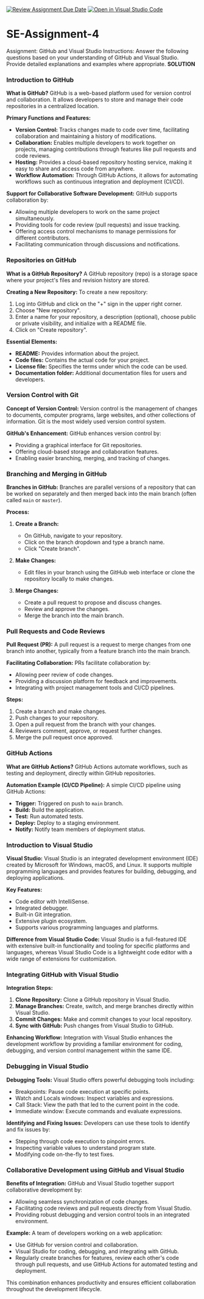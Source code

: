 [![Review Assignment Due Date](https://classroom.github.com/assets/deadline-readme-button-22041afd0340ce965d47ae6ef1cefeee28c7c493a6346c4f15d667ab976d596c.svg)](https://classroom.github.com/a/GvXCZgfk)
[![Open in Visual Studio Code](https://classroom.github.com/assets/open-in-vscode-2e0aaae1b6195c2367325f4f02e2d04e9abb55f0b24a779b69b11b9e10269abc.svg)](https://classroom.github.com/online_ide?assignment_repo_id=15311804&assignment_repo_type=AssignmentRepo)
# SE-Assignment-4
Assignment: GitHub and Visual Studio
Instructions:
Answer the following questions based on your understanding of GitHub and Visual Studio. Provide detailed explanations and examples where appropriate.
**SOLUTION**

### Introduction to GitHub

**What is GitHub?**
GitHub is a web-based platform used for version control and collaboration. It allows developers to store and manage their code repositories in a centralized location.

**Primary Functions and Features:**
- **Version Control:** Tracks changes made to code over time, facilitating collaboration and maintaining a history of modifications.
- **Collaboration:** Enables multiple developers to work together on projects, managing contributions through features like pull requests and code reviews.
- **Hosting:** Provides a cloud-based repository hosting service, making it easy to share and access code from anywhere.
- **Workflow Automation:** Through GitHub Actions, it allows for automating workflows such as continuous integration and deployment (CI/CD).

**Support for Collaborative Software Development:**
GitHub supports collaboration by:
- Allowing multiple developers to work on the same project simultaneously.
- Providing tools for code review (pull requests) and issue tracking.
- Offering access control mechanisms to manage permissions for different contributors.
- Facilitating communication through discussions and notifications.

### Repositories on GitHub

**What is a GitHub Repository?**
A GitHub repository (repo) is a storage space where your project's files and revision history are stored.

**Creating a New Repository:**
To create a new repository:
1. Log into GitHub and click on the "+" sign in the upper right corner.
2. Choose "New repository".
3. Enter a name for your repository, a description (optional), choose public or private visibility, and initialize with a README file.
4. Click on "Create repository".

**Essential Elements:**
- **README:** Provides information about the project.
- **Code files:** Contains the actual code for your project.
- **License file:** Specifies the terms under which the code can be used.
- **Documentation folder:** Additional documentation files for users and developers.

### Version Control with Git

**Concept of Version Control:**
Version control is the management of changes to documents, computer programs, large websites, and other collections of information. Git is the most widely used version control system.

**GitHub's Enhancement:**
GitHub enhances version control by:
- Providing a graphical interface for Git repositories.
- Offering cloud-based storage and collaboration features.
- Enabling easier branching, merging, and tracking of changes.

### Branching and Merging in GitHub

**Branches in GitHub:**
Branches are parallel versions of a repository that can be worked on separately and then merged back into the main branch (often called `main` or `master`).

**Process:**
1. **Create a Branch:**
   - On GitHub, navigate to your repository.
   - Click on the branch dropdown and type a branch name.
   - Click "Create branch".
   
2. **Make Changes:**
   - Edit files in your branch using the GitHub web interface or clone the repository locally to make changes.

3. **Merge Changes:**
   - Create a pull request to propose and discuss changes.
   - Review and approve the changes.
   - Merge the branch into the main branch.

### Pull Requests and Code Reviews

**Pull Request (PR):**
A pull request is a request to merge changes from one branch into another, typically from a feature branch into the main branch.

**Facilitating Collaboration:**
PRs facilitate collaboration by:
- Allowing peer review of code changes.
- Providing a discussion platform for feedback and improvements.
- Integrating with project management tools and CI/CD pipelines.

**Steps:**
1. Create a branch and make changes.
2. Push changes to your repository.
3. Open a pull request from the branch with your changes.
4. Reviewers comment, approve, or request further changes.
5. Merge the pull request once approved.

### GitHub Actions

**What are GitHub Actions?**
GitHub Actions automate workflows, such as testing and deployment, directly within GitHub repositories.

**Automation Example (CI/CD Pipeline):**
A simple CI/CD pipeline using GitHub Actions:
- **Trigger:** Triggered on push to `main` branch.
- **Build:** Build the application.
- **Test:** Run automated tests.
- **Deploy:** Deploy to a staging environment.
- **Notify:** Notify team members of deployment status.

### Introduction to Visual Studio

**Visual Studio:**
Visual Studio is an integrated development environment (IDE) created by Microsoft for Windows, macOS, and Linux. It supports multiple programming languages and provides features for building, debugging, and deploying applications.

**Key Features:**
- Code editor with IntelliSense.
- Integrated debugger.
- Built-in Git integration.
- Extensive plugin ecosystem.
- Supports various programming languages and platforms.

**Difference from Visual Studio Code:**
Visual Studio is a full-featured IDE with extensive built-in functionality and tooling for specific platforms and languages, whereas Visual Studio Code is a lightweight code editor with a wide range of extensions for customization.

### Integrating GitHub with Visual Studio

**Integration Steps:**
1. **Clone Repository:** Clone a GitHub repository in Visual Studio.
2. **Manage Branches:** Create, switch, and merge branches directly within Visual Studio.
3. **Commit Changes:** Make and commit changes to your local repository.
4. **Sync with GitHub:** Push changes from Visual Studio to GitHub.

**Enhancing Workflow:**
Integration with Visual Studio enhances the development workflow by providing a familiar environment for coding, debugging, and version control management within the same IDE.

### Debugging in Visual Studio

**Debugging Tools:**
Visual Studio offers powerful debugging tools including:
- Breakpoints: Pause code execution at specific points.
- Watch and Locals windows: Inspect variables and expressions.
- Call Stack: View the path that led to the current point in the code.
- Immediate window: Execute commands and evaluate expressions.

**Identifying and Fixing Issues:**
Developers can use these tools to identify and fix issues by:
- Stepping through code execution to pinpoint errors.
- Inspecting variable values to understand program state.
- Modifying code on-the-fly to test fixes.

### Collaborative Development using GitHub and Visual Studio

**Benefits of Integration:**
GitHub and Visual Studio together support collaborative development by:
- Allowing seamless synchronization of code changes.
- Facilitating code reviews and pull requests directly from Visual Studio.
- Providing robust debugging and version control tools in an integrated environment.

**Example:**
A team of developers working on a web application:
- Use GitHub for version control and collaboration.
- Visual Studio for coding, debugging, and integrating with GitHub.
- Regularly create branches for features, review each other's code through pull requests, and use GitHub Actions for automated testing and deployment.

This combination enhances productivity and ensures efficient collaboration throughout the development lifecycle.


